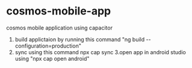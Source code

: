 # cosmos-mobile-app
cosmos mobile application using capacitor

1. build applictaion by running this command "ng build --configuration=production"
2. sync using this command npx cap sync
3.open app in android studio using "npx cap open android"
